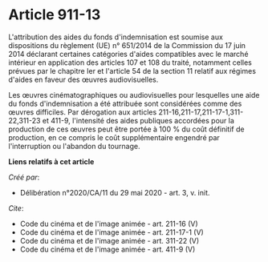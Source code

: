 # Article 911-13

L'attribution des aides du fonds d'indemnisation est soumise aux dispositions du règlement (UE) n° 651/2014 de la Commission
du 17 juin 2014 déclarant certaines catégories d'aides compatibles avec le marché intérieur en application des articles 107
et 108 du traité, notamment celles prévues par le chapitre Ier et l'article 54 de la section 11 relatif aux régimes d'aides
en faveur des œuvres audiovisuelles. 

Les œuvres cinématographiques ou audiovisuelles pour lesquelles une aide du fonds d'indemnisation a été attribuée sont
considérées comme des œuvres difficiles. Par dérogation aux articles 211-16,211-17,211-17-1,311-22,311-23 et 411-9,
l'intensité des aides publiques accordées pour la production de ces œuvres peut être portée à 100 % du coût définitif de
production, en ce compris le coût supplémentaire engendré par l'interruption ou l'abandon du tournage.

**Liens relatifs à cet article**

_Créé par_:

  - Délibération n°2020/CA/11 du 29 mai 2020 - art. 3, v. init.

_Cite_:

  - Code du cinéma et de l'image animée - art. 211-16 (V)
  - Code du cinéma et de l'image animée - art. 211-17-1 (V)
  - Code du cinéma et de l'image animée - art. 311-22 (V)
  - Code du cinéma et de l'image animée - art. 411-9 (V)
